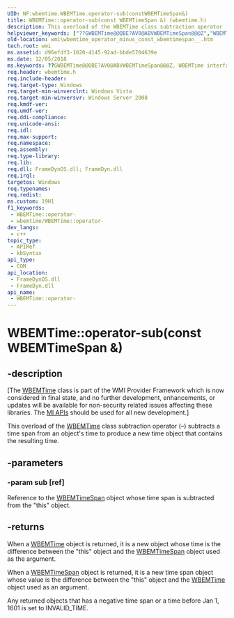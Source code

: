 ```yaml
---
UID: NF:wbemtime.WBEMTime.operator-sub(constWBEMTimeSpan&)
title: WBEMTime::operator-sub(const WBEMTimeSpan &) (wbemtime.h)
description: This overload of the WBEMTime class subtraction operator (�) subtracts a time span from an object's time to produce a new time object that contains the resulting time.
helpviewer_keywords: ["??GWBEMTime@@QBE?AV0@ABVWBEMTimeSpan@@@Z","WBEMTime interface [Windows Management Instrumentation]","operator- method","WBEMTime.operator-","WBEMTime.operator-sub(const WBEMTimeSpan &)","WBEMTime::operator-","WBEMTime::operator-(const WBEMTimeSpan&)","WBEMTime::operator-sub(const WBEMTimeSpan &)","operator-","operator- method [Windows Management Instrumentation]","operator- method [Windows Management Instrumentation]","WBEMTime interface","wbemtime/WBEMTime::operator-","wmi.wbemtime_operator_minus_const_wbemtimespan__"]
old-location: wmi\wbemtime_operator_minus_const_wbemtimespan__.htm
tech.root: wmi
ms.assetid: d96efdf3-1020-4145-92ad-bbde5704639e
ms.date: 12/05/2018
ms.keywords: ??GWBEMTime@@QBE?AV0@ABVWBEMTimeSpan@@@Z, WBEMTime interface [Windows Management Instrumentation],operator- method, WBEMTime.operator-, WBEMTime.operator-sub(const WBEMTimeSpan &), WBEMTime::operator-, WBEMTime::operator-(const WBEMTimeSpan&), WBEMTime::operator-sub(const WBEMTimeSpan &), operator-, operator- method [Windows Management Instrumentation], operator- method [Windows Management Instrumentation],WBEMTime interface, wbemtime/WBEMTime::operator-, wmi.wbemtime_operator_minus_const_wbemtimespan__
req.header: wbemtime.h
req.include-header: 
req.target-type: Windows
req.target-min-winverclnt: Windows Vista
req.target-min-winversvr: Windows Server 2008
req.kmdf-ver: 
req.umdf-ver: 
req.ddi-compliance: 
req.unicode-ansi: 
req.idl: 
req.max-support: 
req.namespace: 
req.assembly: 
req.type-library: 
req.lib: 
req.dll: FrameDynOS.dll; FrameDyn.dll
req.irql: 
targetos: Windows
req.typenames: 
req.redist: 
ms.custom: 19H1
f1_keywords:
 - WBEMTime::operator-
 - wbemtime/WBEMTime::operator-
dev_langs:
 - c++
topic_type:
 - APIRef
 - kbSyntax
api_type:
 - COM
api_location:
 - FrameDynOS.dll
 - FrameDyn.dll
api_name:
 - WBEMTime::operator-
---
```


# WBEMTime::operator-sub(const WBEMTimeSpan &)


## -description

<p class="CCE_Message">[The <a href="/windows/desktop/WmiSdk/wbemtime">WBEMTime</a> class 
    is part of the WMI Provider Framework which is now considered in final state, and no further development, 
    enhancements, or updates will be available for non-security related issues affecting these libraries. The 
    <a href="/previous-versions/windows/desktop/wmi_v2/windows-management-infrastructure">MI APIs</a> should be used for all new 
    development.]

This overload of the <a href="/windows/desktop/WmiSdk/wbemtime">WBEMTime</a> class subtraction operator (–) subtracts a time span from an object's time to produce a new time object that contains the resulting time.

## -parameters

### -param sub [ref]

Reference to the <a href="/windows/desktop/api/wbemtime/nl-wbemtime-wbemtimespan">WBEMTimeSpan</a> object whose time span is subtracted from the "this" object.

## -returns

When a <a href="/windows/desktop/WmiSdk/wbemtime">WBEMTime</a> object is returned, it is a new object whose time is the difference between the "this" object and the <a href="/windows/desktop/api/wbemtime/nl-wbemtime-wbemtimespan">WBEMTimeSpan</a> object used as the argument.

When a <a href="/windows/desktop/api/wbemtime/nl-wbemtime-wbemtimespan">WBEMTimeSpan</a> object is returned, it is a new time span object whose value is the difference between the "this" object and the <a href="/windows/desktop/WmiSdk/wbemtime">WBEMTime</a> object used as an argument.

Any returned objects that has a negative time span or a time before Jan 1, 1601 is set to INVALID_TIME.

